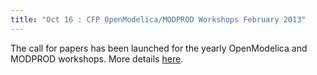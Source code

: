 ```yaml
---
title: "Oct 16 : CFP OpenModelica/MODPROD Workshops February 2013"
---
```

The call for papers has been launched for the yearly OpenModelica and MODPROD workshops. More details [here][161].

 [161]: index.php/events/modprod/modprod-2013 "Call for papers"
